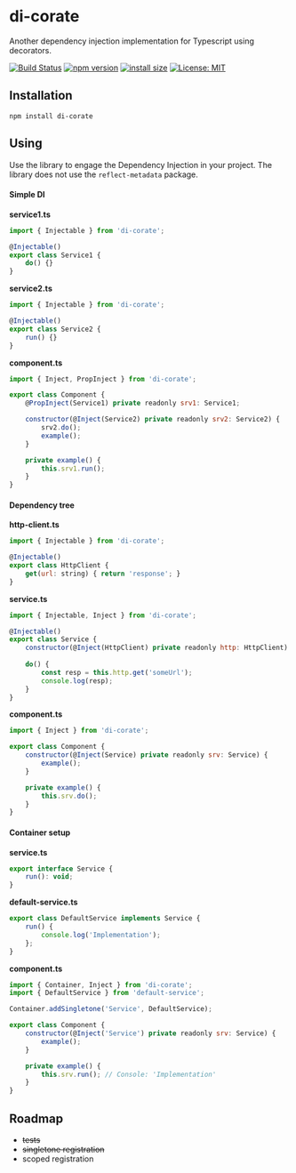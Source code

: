 # di-corate
Another dependency injection implementation for Typescript using decorators.

[![Build Status](https://travis-ci.com/apashkov-ext/di-corate.svg?branch=main)](https://travis-ci.com/apashkov-ext/di-corate)
[![npm version](https://img.shields.io/npm/v/di-corate)](https://www.npmjs.com/package/di-corate)
[![install size](https://packagephobia.now.sh/badge?p=di-corate)](https://packagephobia.now.sh/result?p=di-corate)
[![License: MIT](https://img.shields.io/badge/License-MIT-yellow.svg)](https://github.com/git/git-scm.com/blob/master/MIT-LICENSE.txt)

## Installation
`npm install di-corate`
## Using
Use the library to engage the Dependency Injection in your project.
The library does not use the `reflect-metadata` package.
#### Simple DI

**service1.ts**
```javascript
import { Injectable } from 'di-corate';

@Injectable()
export class Service1 {
    do() {}
}
```

**service2.ts**
```javascript
import { Injectable } from 'di-corate';

@Injectable()
export class Service2 {
    run() {}
}
```

**component.ts**
```javascript
import { Inject, PropInject } from 'di-corate';

export class Component {
    @PropInject(Service1) private readonly srv1: Service1;

    constructor(@Inject(Service2) private readonly srv2: Service2) {
        srv2.do();
        example();
    }

    private example() {
        this.srv1.run();
    }
}
```

#### Dependency tree

**http-client.ts**
```javascript
import { Injectable } from 'di-corate';

@Injectable()
export class HttpClient {
    get(url: string) { return 'response'; }
}
```

**service.ts**
```javascript
import { Injectable, Inject } from 'di-corate';

@Injectable()
export class Service {
    constructor(@Inject(HttpClient) private readonly http: HttpClient) { }
    
    do() {
        const resp = this.http.get('someUrl');
        console.log(resp);
    }
}
```

**component.ts**
```javascript
import { Inject } from 'di-corate';

export class Component {
    constructor(@Inject(Service) private readonly srv: Service) {
        example();
    }

    private example() {
        this.srv.do();
    }
}
```

#### Container setup

**service.ts**
```javascript
export interface Service {
    run(): void;
}
```

**default-service.ts**
```javascript
export class DefaultService implements Service {
    run() {
        console.log('Implementation');
    };
}
```

**component.ts**
```javascript
import { Container, Inject } from 'di-corate';
import { DefaultService } from 'default-service';

Container.addSingletone('Service', DefaultService);

export class Component {
    constructor(@Inject('Service') private readonly srv: Service) {
        example();
    }

    private example() {
        this.srv.run(); // Console: 'Implementation'
    }
}
```

## Roadmap
- ~~tests~~
- ~~singletone registration~~
- scoped registration